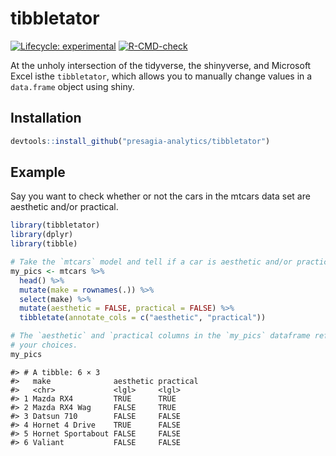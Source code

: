 
<!-- README.md is generated from README.Rmd. Please edit that file -->

# tibbletator

<!-- badges: start -->

[![Lifecycle:
experimental](https://img.shields.io/badge/lifecycle-experimental-orange.svg)](https://lifecycle.r-lib.org/articles/stages.html#experimental)
[![R-CMD-check](https://github.com/kaneplusplus/tibbletator/workflows/R-CMD-check/badge.svg)](https://github.com/kaneplusplus/tibbletator/actions)
<!-- badges: end -->

At the unholy intersection of the tidyverse, the shinyverse, and
Microsoft Excel isthe `tibbletator`, which allows you to manually change
values in a `data.frame` object using shiny.

## Installation

``` r
devtools::install_github("presagia-analytics/tibbletator")
```

## Example

Say you want to check whether or not the cars in the mtcars data set are
aesthetic and/or practical.

``` r
library(tibbletator)
library(dplyr)
library(tibble)

# Take the `mtcars` model and tell if a car is aesthetic and/or practical.
my_pics <- mtcars %>%
  head() %>%
  mutate(make = rownames(.)) %>%
  select(make) %>%
  mutate(aesthetic = FALSE, practical = FALSE) %>%
  tibbletate(annotate_cols = c("aesthetic", "practical"))

# The `aesthetic` and `practical columns in the `my_pics` dataframe reflect 
# your choices.
my_pics
```

    #> # A tibble: 6 × 3
    #>   make              aesthetic practical
    #>   <chr>             <lgl>     <lgl>    
    #> 1 Mazda RX4         TRUE      TRUE     
    #> 2 Mazda RX4 Wag     FALSE     TRUE     
    #> 3 Datsun 710        FALSE     FALSE    
    #> 4 Hornet 4 Drive    TRUE      FALSE    
    #> 5 Hornet Sportabout FALSE     FALSE    
    #> 6 Valiant           FALSE     FALSE
